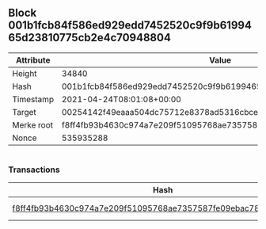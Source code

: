 ## Block 001b1fcb84f586ed929edd7452520c9f9b6199465d23810775cb2e4c70948804

Attribute | Value
--- | ---
Height | 34840
Hash | 001b1fcb84f586ed929edd7452520c9f9b6199465d23810775cb2e4c70948804
Timestamp | 2021-04-24T08:01:08+00:00
Target | 00254142f49eaaa504dc75712e8378ad5316cbcead634704b3734b6271167cc4
Merke root | f8ff4fb93b4630c974a7e209f51095768ae7357587fe09ebac780ff908b3f3b6
Nonce | 535935288

```

```

### Transactions

Hash | Amount
--- | ---
[f8ff4fb93b4630c974a7e209f51095768ae7357587fe09ebac780ff908b3f3b6](f8ff4fb93b4630c974a7e209f51095768ae7357587fe09ebac780ff908b3f3b6.md) | 10.00000000 SKEPTI 

